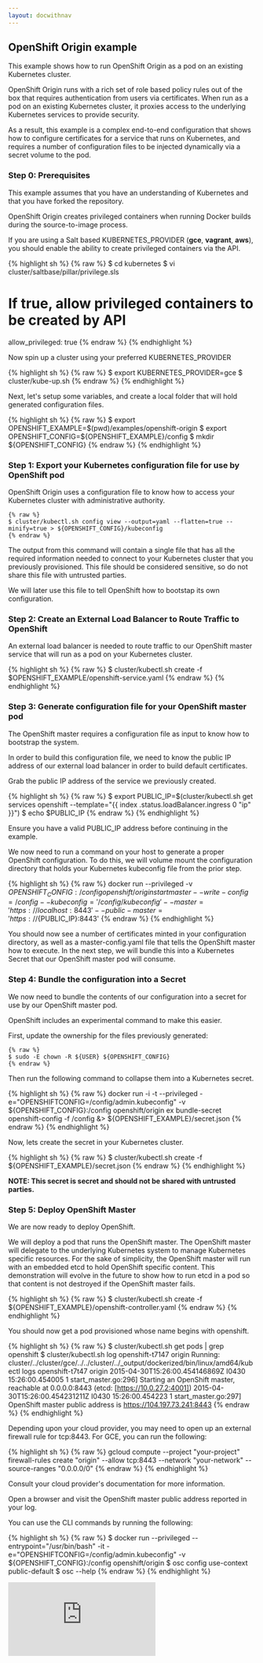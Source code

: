 ```yaml
---
layout: docwithnav
---
```

<!-- BEGIN MUNGE: UNVERSIONED_WARNING -->


<!-- END MUNGE: UNVERSIONED_WARNING -->

## OpenShift Origin example

This example shows how to run OpenShift Origin as a pod on an existing Kubernetes cluster.

OpenShift Origin runs with a rich set of role based policy rules out of the box that requires authentication from users
via certificates.  When run as a pod on an existing Kubernetes cluster, it proxies access to the underlying Kubernetes services
to provide security.

As a result, this example is a complex end-to-end configuration that shows how to configure certificates for a service that runs
on Kubernetes, and requires a number of configuration files to be injected dynamically via a secret volume to the pod.

### Step 0: Prerequisites

This example assumes that you have an understanding of Kubernetes and that you have forked the repository.

OpenShift Origin creates privileged containers when running Docker builds during the source-to-image process.

If you are using a Salt based KUBERNETES_PROVIDER (**gce**, **vagrant**, **aws**), you should enable the
ability to create privileged containers via the API.

{% highlight sh %}
{% raw %}
$ cd kubernetes
$ vi cluster/saltbase/pillar/privilege.sls

# If true, allow privileged containers to be created by API
allow_privileged: true
{% endraw %}
{% endhighlight %}

Now spin up a cluster using your preferred KUBERNETES_PROVIDER

{% highlight sh %}
{% raw %}
$ export KUBERNETES_PROVIDER=gce
$ cluster/kube-up.sh
{% endraw %}
{% endhighlight %}

Next, let's setup some variables, and create a local folder that will hold generated configuration files.

{% highlight sh %}
{% raw %}
$ export OPENSHIFT_EXAMPLE=$(pwd)/examples/openshift-origin
$ export OPENSHIFT_CONFIG=${OPENSHIFT_EXAMPLE}/config
$ mkdir ${OPENSHIFT_CONFIG}
{% endraw %}
{% endhighlight %}

### Step 1: Export your Kubernetes configuration file for use by OpenShift pod

OpenShift Origin uses a configuration file to know how to access your Kubernetes cluster with administrative authority.

```
{% raw %}
$ cluster/kubectl.sh config view --output=yaml --flatten=true --minify=true > ${OPENSHIFT_CONFIG}/kubeconfig
{% endraw %}
```

The output from this command will contain a single file that has all the required information needed to connect to your
Kubernetes cluster that you previously provisioned.   This file should be considered sensitive, so do not share this file with
untrusted parties.

We will later use this file to tell OpenShift how to bootstap its own configuration.

### Step 2: Create an External Load Balancer to Route Traffic to OpenShift

An external load balancer is needed to route traffic to our OpenShift master service that will run as a pod on your
Kubernetes cluster.


{% highlight sh %}
{% raw %}
$ cluster/kubectl.sh create -f $OPENSHIFT_EXAMPLE/openshift-service.yaml
{% endraw %}
{% endhighlight %}

### Step 3: Generate configuration file for your OpenShift master pod

The OpenShift master requires a configuration file as input to know how to bootstrap the system.

In order to build this configuration file, we need to know the public IP address of our external load balancer in order to
build default certificates.

Grab the public IP address of the service we previously created.

{% highlight sh %}
{% raw %}
$ export PUBLIC_IP=$(cluster/kubectl.sh get services openshift --template="{{ index .status.loadBalancer.ingress 0 \"ip\" }}")
$ echo $PUBLIC_IP
{% endraw %}
{% endhighlight %}

Ensure you have a valid PUBLIC_IP address before continuing in the example.

We now need to run a command on your host to generate a proper OpenShift configuration.  To do this, we will volume mount the configuration directory that holds your Kubernetes kubeconfig file from the prior step.

{% highlight sh %}
{% raw %}
docker run --privileged -v ${OPENSHIFT_CONFIG}:/config openshift/origin start master --write-config=/config --kubeconfig='/config/kubeconfig' --master='https://localhost:8443' --public-master='https://${PUBLIC_IP}:8443'
{% endraw %}
{% endhighlight %}

You should now see a number of certificates minted in your configuration directory, as well as a master-config.yaml file that tells the OpenShift master how to execute.  In the next step, we will bundle this into a Kubernetes Secret that our OpenShift master pod will consume.

### Step 4: Bundle the configuration into a Secret

We now need to bundle the contents of our configuration into a secret for use by our OpenShift master pod.

OpenShift includes an experimental command to make this easier.

First, update the ownership for the files previously generated:

```
{% raw %}
$ sudo -E chown -R ${USER} ${OPENSHIFT_CONFIG}
{% endraw %}
```

Then run the following command to collapse them into a Kubernetes secret.

{% highlight sh %}
{% raw %}
docker run -i -t --privileged -e="OPENSHIFTCONFIG=/config/admin.kubeconfig" -v ${OPENSHIFT_CONFIG}:/config openshift/origin ex bundle-secret openshift-config -f /config &> ${OPENSHIFT_EXAMPLE}/secret.json
{% endraw %}
{% endhighlight %}

Now, lets create the secret in your Kubernetes cluster.

{% highlight sh %}
{% raw %}
$ cluster/kubectl.sh create -f ${OPENSHIFT_EXAMPLE}/secret.json
{% endraw %}
{% endhighlight %}

**NOTE: This secret is secret and should not be shared with untrusted parties.**

### Step 5: Deploy OpenShift Master

We are now ready to deploy OpenShift.

We will deploy a pod that runs the OpenShift master.  The OpenShift master will delegate to the underlying Kubernetes
system to manage Kubernetes specific resources.  For the sake of simplicity, the OpenShift master will run with an embedded etcd to hold OpenShift specific content.  This demonstration will evolve in the future to show how to run etcd in a pod so that content is not destroyed if the OpenShift master fails.

{% highlight sh %}
{% raw %}
$  cluster/kubectl.sh create -f ${OPENSHIFT_EXAMPLE}/openshift-controller.yaml
{% endraw %}
{% endhighlight %}

You should now get a pod provisioned whose name begins with openshift.

{% highlight sh %}
{% raw %}
$ cluster/kubectl.sh get pods | grep openshift
$ cluster/kubectl.sh log openshift-t7147 origin
Running: cluster/../cluster/gce/../../cluster/../_output/dockerized/bin/linux/amd64/kubectl logs openshift-t7t47 origin
2015-04-30T15:26:00.454146869Z I0430 15:26:00.454005       1 start_master.go:296] Starting an OpenShift master, reachable at 0.0.0.0:8443 (etcd: [https://10.0.27.2:4001])
2015-04-30T15:26:00.454231211Z I0430 15:26:00.454223       1 start_master.go:297] OpenShift master public address is https://104.197.73.241:8443
{% endraw %}
{% endhighlight %}

Depending upon your cloud provider, you may need to open up an external firewall rule for tcp:8443.  For GCE, you can run the following:

{% highlight sh %}
{% raw %}
gcloud compute --project "your-project" firewall-rules create "origin" --allow tcp:8443 --network "your-network" --source-ranges "0.0.0.0/0"
{% endraw %}
{% endhighlight %}

Consult your cloud provider's documentation for more information.

Open a browser and visit the OpenShift master public address reported in your log.

You can use the CLI commands by running the following:

{% highlight sh %}
{% raw %}
$ docker run --privileged --entrypoint="/usr/bin/bash" -it -e="OPENSHIFTCONFIG=/config/admin.kubeconfig" -v ${OPENSHIFT_CONFIG}:/config openshift/origin
$ osc config use-context public-default
$ osc --help
{% endraw %}
{% endhighlight %}


<!-- TAG IS_VERSIONED -->


<!-- BEGIN MUNGE: GENERATED_ANALYTICS -->
[![Analytics](https://kubernetes-site.appspot.com/UA-36037335-10/GitHub/examples/openshift-origin/README.md?pixel)]()
<!-- END MUNGE: GENERATED_ANALYTICS -->

